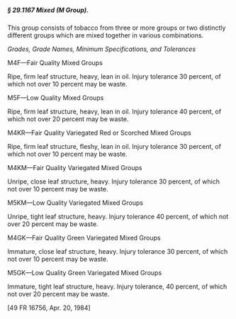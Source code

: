 ##### § 29.1167 Mixed (M Group). #####

This group consists of tobacco from three or more groups or two distinctly different groups which are mixed together in various combinations.

*Grades, Grade Names, Minimum Specifications, and Tolerances*

M4F—Fair Quality Mixed Groups

Ripe, firm leaf structure, heavy, lean in oil. Injury tolerance 30 percent, of which not over 10 percent may be waste.

M5F—Low Quality Mixed Groups

Ripe, firm leaf structure, heavy, lean in oil. Injury tolerance 40 percent, of which not over 20 percent may be waste.

M4KR—Fair Quality Variegated Red or Scorched Mixed Groups

Ripe, firm leaf structure, fleshy, lean in oil. Injury tolerance 30 percent, of which not over 10 percent may be waste.

M4KM—Fair Quality Variegated Mixed Groups

Unripe, close leaf structure, heavy. Injury tolerance 30 percent, of which not over 10 percent may be waste.

M5KM—Low Quality Variegated Mixed Groups

Unripe, tight leaf structure, heavy. Injury tolerance 40 percent, of which not over 20 percent may be waste.

M4GK—Fair Quality Green Variegated Mixed Groups

Immature, close leaf structure, heavy. Injury tolerance 30 percent, of which not over 10 percent may be waste.

M5GK—Low Quality Green Variegated Mixed Groups

Immature, tight leaf structure, heavy. Injury tolerance, 40 percent, of which not over 20 percent may be waste.

[49 FR 16756, Apr. 20, 1984]